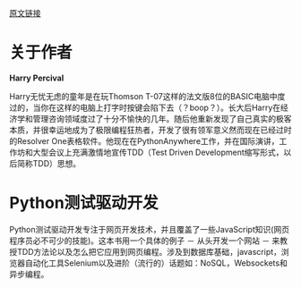 [原文链接](http://chimera.labs.oreilly.com/books/1234000000754)
# 关于作者
**Harry Percival**

Harry无忧无虑的童年是在玩Thomson T-07这样的法文版8位的BASIC电脑中度过的，当你在这样的电脑上打字时按键会陷下去（？boop？）。长大后Harry在经济学和管理咨询领域度过了十分不愉快的几年。随后他重新发现了自己真实的极客本质，并很幸运地成为了极限编程狂热者，开发了很有领军意义然而现在已经过时的Resolver One表格软件。他现在在PythonAnywhere工作，并在国际演讲，工作坊和大型会议上充满激情地宣传TDD（Test Driven Development缩写形式，以后简称TDD）思想。


# Python测试驱动开发
Python测试驱动开发专注于网页开发技术，并且覆盖了一些JavaScript知识(网页程序员必不可少的技能)。这本书用一个具体的例子 － 从头开发一个网站 － 来教授TDD方法论以及怎么把它应用到网页编程。涉及到数据库基础，javascript，浏览器自动化工具Selenium以及进阶（流行的）话题如：NoSQL，Websockets和异步编程。